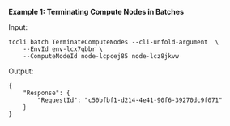 **Example 1: Terminating Compute Nodes in Batches**



Input: 

```
tccli batch TerminateComputeNodes --cli-unfold-argument  \
    --EnvId env-lcx7qbbr \
    --ComputeNodeId node-lcpcej85 node-lcz8jkvw
```

Output: 
```
{
    "Response": {
        "RequestId": "c50bfbf1-d214-4e41-90f6-39270dc9f071"
    }
}
```


